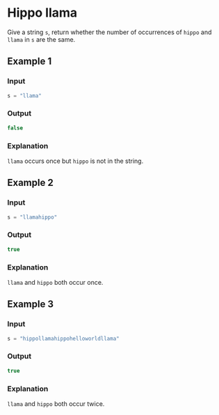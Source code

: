 # Hippo llama

Give a string `s`, return whether the number of occurrences of `hippo` and `llama` in `s` are the same.

## Example 1

### Input

```javascript
s = "llama"
```

### Output

```javascript
false
```

### Explanation

`llama` occurs once but `hippo` is not in the string.

## Example 2

### Input

```javascript
s = "llamahippo"
```

### Output

```javascript
true
```

### Explanation

`llama` and `hippo` both occur once.

## Example 3

### Input

```javascript
s = "hippollamahippohelloworldllama"
```

### Output

```javascript
true
```

### Explanation

`llama` and `hippo` both occur twice.
